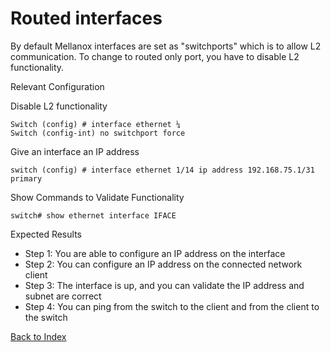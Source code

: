 # Routed interfaces

By default Mellanox interfaces are set as "switchports" which is to allow L2 communication. To change to routed only port, you have to disable L2 functionality.

Relevant Configuration

Disable L2 functionality

```
Switch (config) # interface ethernet ¼
Switch (config-int) no switchport force
```

Give an interface an IP address

```
switch (config) # interface ethernet 1/14 ip address 192.168.75.1/31
primary
```

Show Commands to Validate Functionality

```
switch# show ethernet interface IFACE
```

Expected Results

* Step 1: You are able to configure an IP address on the interface
* Step 2: You can configure an IP address on the connected network client
* Step 3: The interface is up, and you can validate the IP address and subnet are correct
* Step 4: You can ping from the switch to the client and from the client to the switch

[Back to Index](../index.md)

